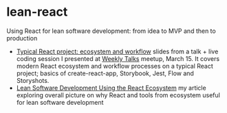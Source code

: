 # lean-react
Using React for lean software development: from idea to MVP and then to production

- [Typical React project: ecosystem and workflow][slides] slides from a talk + live coding session I presented at [Weekly Talks][] meetup, March 15. It covers modern React ecosystem and workflow processes on a typical React project; basics of create-react-app, Storybook, Jest, Flow and Storyshots.
- [Lean Software Development Using the React Ecosystem][article] my article exploring overall picture on why React and tools from ecosystem useful for lean software development

[slides]: https://docs.google.com/presentation/d/1b8cQyCCWjTQGPKfgrs0eTUuAB02Mjc2MQWXppY1bssE/edit?usp=sharing
[article]: http://www.instinctools.eu/lean-software-development-using-the-react-ecosystem

[Weekly Talks]: https://www.linkedin.com/hp/update/6248233337165615104
